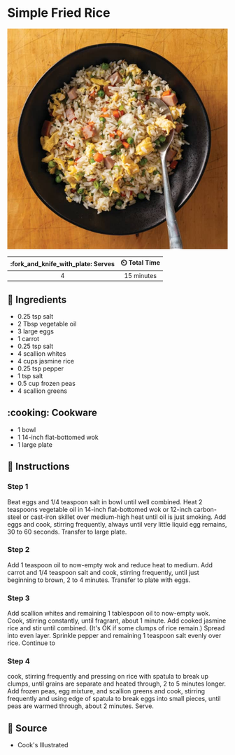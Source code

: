# Simple Fried Rice

![Simple Fried Rice](../assets/images/simple-fried-rice.jpg)

| :fork_and_knife_with_plate: Serves | :timer_clock: Total Time |
|:----------------------------------:|:-----------------------: |
| 4 | 15 minutes |

## :salt: Ingredients

- 0.25 tsp salt
- 2 Tbsp vegetable oil
- 3 large eggs
- 1 carrot
- 0.25 tsp salt
- 4 scallion whites
- 4 cups jasmine rice
- 0.25 tsp pepper
- 1 tsp salt
- 0.5 cup frozen peas
- 4 scallion greens

## :cooking: Cookware

- 1 bowl
- 1 14-inch flat-bottomed wok
- 1 large plate

## :pencil: Instructions

### Step 1

Beat eggs and 1/4 teaspoon salt in bowl until well combined. Heat 2 teaspoons vegetable oil in 14-inch
flat-bottomed wok or 12-inch carbon-steel or cast-iron skillet over medium-high heat until oil is just smoking. Add eggs
and cook, stirring frequently, always until very little liquid egg remains, 30 to 60 seconds. Transfer to large plate.

### Step 2

Add 1 teaspoon oil to now-empty wok and reduce heat to medium. Add carrot and 1/4 teaspoon salt and cook, stirring
frequently, until just beginning to brown, 2 to 4 minutes. Transfer to plate with eggs.

### Step 3

Add scallion whites and remaining 1 tablespoon oil to now-empty wok. Cook, stirring constantly, until fragrant, about 1
minute. Add cooked jasmine rice and stir until combined. (It's OK if some clumps of rice remain.) Spread into even
layer. Sprinkle pepper and remaining 1 teaspoon salt evenly over rice. Continue to

### Step 4

cook, stirring frequently and pressing on rice with spatula to break up clumps, until grains are separate and heated
through, 2 to 5 minutes longer. Add frozen peas, egg mixture, and scallion greens and cook, stirring frequently and
using edge of spatula to break eggs into small pieces, until peas are warmed through, about 2 minutes. Serve.

## :link: Source

- Cook's Illustrated
